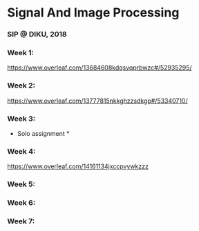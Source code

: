 # Signal And Image Processing
### SIP @ DIKU, 2018

### Week 1:
https://www.overleaf.com/13684608kdqsvqprbwzc#/52935295/

### Week 2:
https://www.overleaf.com/13777815nkkghzzsdkgp#/53340710/

### Week 3:
* Solo assignment *

### Week 4:
https://www.overleaf.com/14161134jxccpvywkzzz

### Week 5:

### Week 6:

### Week 7: